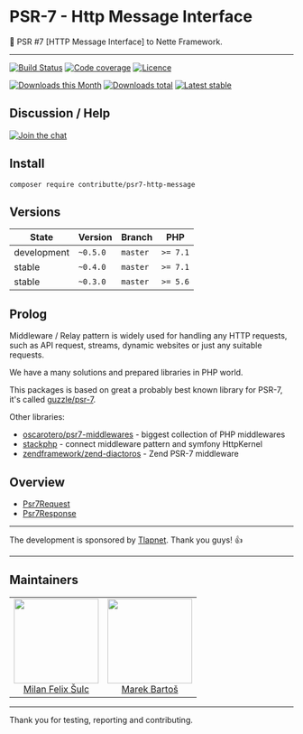 # PSR-7 - Http Message Interface

:dizzy: PSR #7 [HTTP Message Interface] to Nette Framework.

-----

[![Build Status](https://img.shields.io/travis/contributte/psr7-http-message.svg?style=flat-square)](https://travis-ci.org/contributte/psr7-http-message)
[![Code coverage](https://img.shields.io/coveralls/contributte/psr7-http-message.svg?style=flat-square)](https://coveralls.io/r/contributte/psr7-http-message)
[![Licence](https://img.shields.io/packagist/l/contributte/psr7-http-message.svg?style=flat-square)](https://packagist.org/packages/contributte/psr-7)

[![Downloads this Month](https://img.shields.io/packagist/dm/contributte/psr7-http-message.svg?style=flat-square)](https://packagist.org/packages/contributte/psr-7)
[![Downloads total](https://img.shields.io/packagist/dt/contributte/psr7-http-message.svg?style=flat-square)](https://packagist.org/packages/contributte/psr-7)
[![Latest stable](https://img.shields.io/packagist/v/contributte/psr7-http-message.svg?style=flat-square)](https://packagist.org/packages/contributte/psr-7)

## Discussion / Help

[![Join the chat](https://img.shields.io/gitter/room/contributte/contributte.svg?style=flat-square)](http://bit.ly/ctteg)

## Install

```
composer require contributte/psr7-http-message
```

## Versions

| State       | Version   | Branch   | PHP      |
|-------------|-----------|----------|----------|
| development | `~0.5.0`  | `master` | `>= 7.1` |
| stable      | `~0.4.0`  | `master` | `>= 7.1` |
| stable      | `~0.3.0`  | `master` | `>= 5.6` |

## Prolog

Middleware / Relay pattern is widely used for handling any HTTP requests, such as API request, streams, dynamic websites 
or just any suitable requests.

We have a many solutions and prepared libraries in PHP world. 

This packages is based on great a probably best known library for PSR-7, it's called [guzzle/psr-7](https://github.com/guzzle/psr7).

Other libraries:

- [oscarotero/psr7-middlewares](https://github.com/oscarotero/psr7-middlewares) - biggest collection of PHP middlewares
- [stackphp](https://github.com/stackphp) - connect middleware pattern and symfony HttpKernel
- [zendframework/zend-diactoros](https://github.com/zendframework/zend-diactoros/) - Zend PSR-7 middleware

## Overview

- [Psr7Request](https://github.com/contributte/psr7-http-message/tree/master/.docs#psr7request)
- [Psr7Response](https://github.com/contributte/psr7-http-message/tree/master/.docs#psr7response)

-----

The development is sponsored by [Tlapnet](http://www.tlapnet.cz). Thank you guys! :+1:

-----

## Maintainers

<table>
  <tbody>
    <tr>
      <td align="center">
        <a href="https://github.com/f3l1x">
            <img width="150" height="150" src="https://avatars2.githubusercontent.com/u/538058?v=3&s=150">
        </a>
        </br>
        <a href="https://github.com/f3l1x">Milan Felix Šulc</a>
      </td>
      <td align="center">
        <a href="https://github.com/mabar">
            <img width="150" height="150" src="https://avatars0.githubusercontent.com/u/20974277?s=400&v=4">
        </a>
        </br>
        <a href="https://github.com/mabar">Marek Bartoš</a>
      </td>
    </tr>
  <tbody>
</table>

-----

Thank you for testing, reporting and contributing.
